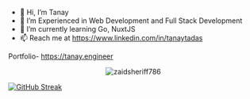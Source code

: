 - 👋 Hi, I’m Tanay
- 👀 I’m Experienced in Web Development and Full Stack Development
- 🌱 I’m currently learning Go, NuxtJS
- 📫 Reach me at https://www.linkedin.com/in/tanaytadas

Portfolio- https://tanay.engineer

<div align='center'> <img src="https://komarev.com/ghpvc/?username=tanaytadas16&label=Profile%20views&color=0e75b6&style=flat" alt="zaidsheriff786" /> </div>

[![GitHub Streak](https://streak-stats.demolab.com/?user=tanaytadas16&theme=highcontrast)](https://git.io/streak-stats)

<!---
tanaytadas16/tanaytadas16 is a ✨ special ✨ repository because its `README.md` (this file) appears on your GitHub profile.
You can click the Preview link to take a look at your changes.
--->
